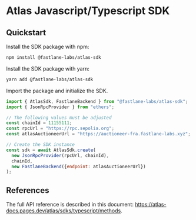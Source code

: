 # Atlas Javascript/Typescript SDK

## Quickstart

Install the SDK package with npm:

```bash
npm install @fastlane-labs/atlas-sdk
```

Install the SDK package with yarn:

```bash
yarn add @fastlane-labs/atlas-sdk
```

Import the package and initialize the SDK.

```js
import { AtlasSdk, FastlaneBackend } from "@fastlane-labs/atlas-sdk";
import { JsonRpcProvider } from "ethers";

// The following values must be adjusted
const chainId = 11155111;
const rpcUrl = "https://rpc.sepolia.org";
const atlasAuctioneerUrl = "https://auctioneer-fra.fastlane-labs.xyz";

// Create the SDK instance
const sdk = await AtlasSdk.create(
  new JsonRpcProvider(rpcUrl, chainId),
  chainId,
  new FastlaneBackend({endpoint: atlasAuctioneerUrl})
);
```

## References

The full API reference is described in this document: https://atlas-docs.pages.dev/atlas/sdks/typescript/methods.
